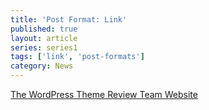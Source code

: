 ```yaml
---
title: 'Post Format: Link'
published: true
layout: article
series: series1
tags: ['link', 'post-formats']
category: News
---
```

<a href="http://make.wordpress.org/themes" title="The WordPress Theme Review Team Website">The WordPress Theme Review Team Website</a>
